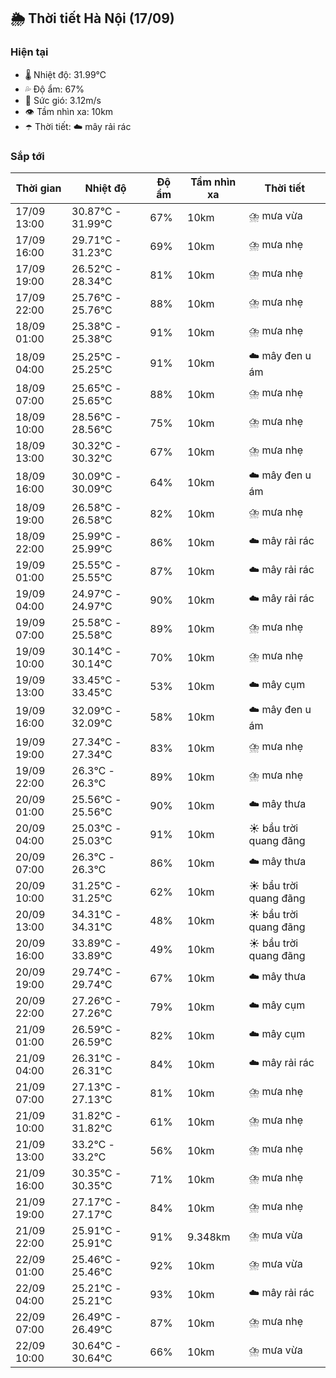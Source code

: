 ## 🌦️ Thời tiết Hà Nội (17/09)

### Hiện tại

- 🌡️ Nhiệt độ: 31.99℃
- 💦 Độ ẩm: 67%
- 💨 Sức gió: 3.12m/s
- 👁️ Tầm nhìn xa: 10km
- ☂️ Thời tiết: ☁️ mây rải rác

### Sắp tới

| Thời gian | Nhiệt độ | Độ ẩm | Tầm nhìn xa | Thời tiết |
| --- | --- | --- | --- | --- |
| 17/09 13:00 | 30.87℃ - 31.99℃ | 67% | 10km | ⛈️ mưa vừa |
| 17/09 16:00 | 29.71℃ - 31.23℃ | 69% | 10km | ⛈️ mưa nhẹ |
| 17/09 19:00 | 26.52℃ - 28.34℃ | 81% | 10km | ⛈️ mưa nhẹ |
| 17/09 22:00 | 25.76℃ - 25.76℃ | 88% | 10km | ⛈️ mưa nhẹ |
| 18/09 01:00 | 25.38℃ - 25.38℃ | 91% | 10km | ⛈️ mưa nhẹ |
| 18/09 04:00 | 25.25℃ - 25.25℃ | 91% | 10km | ☁️ mây đen u ám |
| 18/09 07:00 | 25.65℃ - 25.65℃ | 88% | 10km | ⛈️ mưa nhẹ |
| 18/09 10:00 | 28.56℃ - 28.56℃ | 75% | 10km | ⛈️ mưa nhẹ |
| 18/09 13:00 | 30.32℃ - 30.32℃ | 67% | 10km | ⛈️ mưa nhẹ |
| 18/09 16:00 | 30.09℃ - 30.09℃ | 64% | 10km | ☁️ mây đen u ám |
| 18/09 19:00 | 26.58℃ - 26.58℃ | 82% | 10km | ⛈️ mưa nhẹ |
| 18/09 22:00 | 25.99℃ - 25.99℃ | 86% | 10km | ☁️ mây rải rác |
| 19/09 01:00 | 25.55℃ - 25.55℃ | 87% | 10km | ☁️ mây rải rác |
| 19/09 04:00 | 24.97℃ - 24.97℃ | 90% | 10km | ☁️ mây rải rác |
| 19/09 07:00 | 25.58℃ - 25.58℃ | 89% | 10km | ⛈️ mưa nhẹ |
| 19/09 10:00 | 30.14℃ - 30.14℃ | 70% | 10km | ⛈️ mưa nhẹ |
| 19/09 13:00 | 33.45℃ - 33.45℃ | 53% | 10km | ☁️ mây cụm |
| 19/09 16:00 | 32.09℃ - 32.09℃ | 58% | 10km | ☁️ mây đen u ám |
| 19/09 19:00 | 27.34℃ - 27.34℃ | 83% | 10km | ⛈️ mưa nhẹ |
| 19/09 22:00 | 26.3℃ - 26.3℃ | 89% | 10km | ⛈️ mưa nhẹ |
| 20/09 01:00 | 25.56℃ - 25.56℃ | 90% | 10km | ☁️ mây thưa |
| 20/09 04:00 | 25.03℃ - 25.03℃ | 91% | 10km | ☀️ bầu trời quang đãng |
| 20/09 07:00 | 26.3℃ - 26.3℃ | 86% | 10km | ☁️ mây thưa |
| 20/09 10:00 | 31.25℃ - 31.25℃ | 62% | 10km | ☀️ bầu trời quang đãng |
| 20/09 13:00 | 34.31℃ - 34.31℃ | 48% | 10km | ☀️ bầu trời quang đãng |
| 20/09 16:00 | 33.89℃ - 33.89℃ | 49% | 10km | ☀️ bầu trời quang đãng |
| 20/09 19:00 | 29.74℃ - 29.74℃ | 67% | 10km | ☁️ mây thưa |
| 20/09 22:00 | 27.26℃ - 27.26℃ | 79% | 10km | ☁️ mây cụm |
| 21/09 01:00 | 26.59℃ - 26.59℃ | 82% | 10km | ☁️ mây cụm |
| 21/09 04:00 | 26.31℃ - 26.31℃ | 84% | 10km | ☁️ mây rải rác |
| 21/09 07:00 | 27.13℃ - 27.13℃ | 81% | 10km | ⛈️ mưa nhẹ |
| 21/09 10:00 | 31.82℃ - 31.82℃ | 61% | 10km | ⛈️ mưa nhẹ |
| 21/09 13:00 | 33.2℃ - 33.2℃ | 56% | 10km | ⛈️ mưa nhẹ |
| 21/09 16:00 | 30.35℃ - 30.35℃ | 71% | 10km | ⛈️ mưa nhẹ |
| 21/09 19:00 | 27.17℃ - 27.17℃ | 84% | 10km | ⛈️ mưa nhẹ |
| 21/09 22:00 | 25.91℃ - 25.91℃ | 91% | 9.348km | ⛈️ mưa vừa |
| 22/09 01:00 | 25.46℃ - 25.46℃ | 92% | 10km | ⛈️ mưa vừa |
| 22/09 04:00 | 25.21℃ - 25.21℃ | 93% | 10km | ☁️ mây rải rác |
| 22/09 07:00 | 26.49℃ - 26.49℃ | 87% | 10km | ⛈️ mưa nhẹ |
| 22/09 10:00 | 30.64℃ - 30.64℃ | 66% | 10km | ⛈️ mưa vừa |

